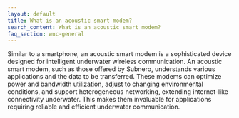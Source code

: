 ```yaml
---
layout: default
title: What is an acoustic smart modem?
search_content: What is an acoustic smart modem?
faq_section: wnc-general
---
```


Similar to a smartphone, an acoustic smart modem is a sophisticated device designed for intelligent underwater wireless communication. An acoustic smart modem, such as those offered by Subnero, understands various applications and the data to be transferred. These modems can optimize power and bandwidth utilization, adjust to changing environmental conditions, and support heterogeneous networking, extending internet-like connectivity underwater. This makes them invaluable for applications requiring reliable and efficient underwater communication.